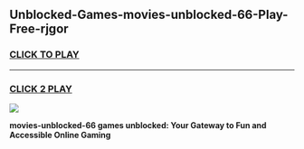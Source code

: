 
## Unblocked-Games-movies-unblocked-66-Play-Free-rjgor
<h3>
<a href="https://premium76.site?title=movies-unblocked-66&ref=18A1">CLICK TO PLAY</a></h3>
<hr>

<h3>
<a href="https://premium76.site?title=movies-unblocked-66&ref=18A1">CLICK 2 PLAY</a>
  
</h3>

<a href="https://premium76.site?title=movies-unblocked-66&ref=18A1"><img src="https://clearcache.store/games.png"></a>


**movies-unblocked-66 games unblocked: Your Gateway to Fun and Accessible Online Gaming**
